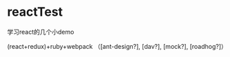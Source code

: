 # reactTest
学习react的几个小demo

(react+redux)+ruby+webpack （[ant-design?], [dav?], [mock?], [roadhog?]）
